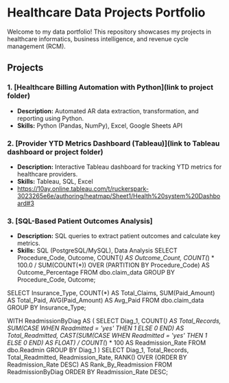 # Healthcare Data Projects Portfolio

Welcome to my data portfolio! This repository showcases my projects in healthcare informatics, business intelligence, and revenue cycle management (RCM).

## Projects
### 1. [Healthcare Billing Automation with Python](link to project folder)
- **Description:** Automated AR data extraction, transformation, and reporting using Python.
- **Skills:** Python (Pandas, NumPy), Excel, Google Sheets API

### 2. [Provider YTD Metrics Dashboard (Tableau)](link to Tableau dashboard or project folder)
- **Description:** Interactive Tableau dashboard for tracking YTD metrics for healthcare providers.
- **Skills:** Tableau, SQL, Excel
- https://10ay.online.tableau.com/t/ruckerspark-3023265e6e/authoring/heatmap/Sheet1/Health%20system%20Dashboard#3

### 3. [SQL-Based Patient Outcomes Analysis]
- **Description:** SQL queries to extract patient outcomes and calculate key metrics.
- **Skills:** SQL (PostgreSQL/MySQL), Data Analysis
SELECT 
    Procedure_Code, 
    Outcome, 
    COUNT(*) AS Outcome_Count,
    COUNT(*) * 100.0 / SUM(COUNT(*)) OVER (PARTITION BY Procedure_Code) AS Outcome_Percentage
FROM dbo.claim_data
GROUP BY Procedure_Code, Outcome;

SELECT 
    Insurance_Type, 
    COUNT(*) AS Total_Claims,
    SUM(Paid_Amount) AS Total_Paid,
    AVG(Paid_Amount) AS Avg_Paid
FROM dbo.claim_data
GROUP BY Insurance_Type;


WITH ReadmissionByDiag AS (
    SELECT 
        Diag_1,
        COUNT(*) AS Total_Records,
        SUM(CASE WHEN Readmitted = 'yes' THEN 1 ELSE 0 END) AS Total_Readmitted,
        CAST(SUM(CASE WHEN Readmitted = 'yes' THEN 1 ELSE 0 END) AS FLOAT) / COUNT(*) * 100 AS Readmission_Rate
    FROM dbo.Readmin
    GROUP BY Diag_1
)
SELECT 
    Diag_1,
    Total_Records,
    Total_Readmitted,
    Readmission_Rate,
    RANK() OVER (ORDER BY Readmission_Rate DESC) AS Rank_By_Readmission
FROM ReadmissionByDiag
ORDER BY Readmission_Rate DESC;
